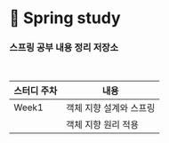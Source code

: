 # 🌱 Spring study 

### 스프링 공부 내용 정리 저장소

<br>

|스터디 주차|내용|
|------|---|
|Week1|객체 지향 설계와 스프링|
||객체 지향 원리 적용|